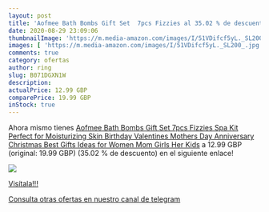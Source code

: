 ```yaml
---
layout: post
title: 'Aofmee Bath Bombs Gift Set  7pcs Fizzies al 35.02 % de descuento'
date: 2020-08-29 23:09:06
thumbnailImage: 'https://m.media-amazon.com/images/I/51VDifcf5yL._SL200_.jpg'
images: [ 'https://m.media-amazon.com/images/I/51VDifcf5yL._SL200_.jpg' ]
comments: true
category: ofertas
author: ring
slug: B071DGXN1W
description:
actualPrice: 12.99 GBP
comparePrice: 19.99 GBP
inStock: true
---
```


Ahora mismo tienes [Aofmee Bath Bombs Gift Set  7pcs Fizzies Spa Kit Perfect for Moisturizing Skin  Birthday Valentines Mothers Day Anniversary Christmas Best Gifts Ideas for Women  Mom  Girls  Her  Kids](https://www.amazon.com/dp/B071DGXN1W/?tag=redken08-20) a 12.99 GBP (original: 19.99 GBP) (35.02 %  de descuento) en el siguiente enlace!

[![](https://m.media-amazon.com/images/I/51VDifcf5yL._SL200_.jpg)](https://www.amazon.com/dp/B071DGXN1W/?tag=redken08-20)

[Visítala!!!](https://www.amazon.com/dp/B071DGXN1W/?tag=redken08-20)

[Consulta otras ofertas en nuestro canal de telegram](https://t.me/s/ofertas25)
